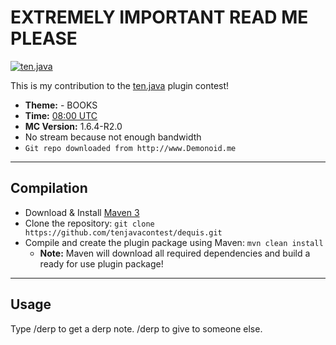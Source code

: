 # EXTREMELY IMPORTANT READ ME PLEASE


[![ten.java](http://i.imgur.com/c2y4evp.png)](http://tenjava.com/)

This is my contribution to the [ten.java](http://tenjava.com/) plugin contest!

- __Theme:__ - BOOKS
- __Time:__ [08:00 UTC](http://www.timeanddate.com/worldclock/fixedtime.html?msg=ten.java&iso=20131207T08&p1=136&ah=10)
- __MC Version:__ 1.6.4-R2.0
- No stream because not enough bandwidth
- `Git repo downloaded from http://www.Demonoid.me`

---------------------------------------

Compilation
-------------
- Download & Install [Maven 3](http://maven.apache.org/download.html)
- Clone the repository: `git clone https://github.com/tenjavacontest/dequis.git`
- Compile and create the plugin package using Maven: `mvn clean install`
  - __Note:__ Maven will download all required dependencies and build a ready for use plugin package!

---------------------------------------

Usage
-------------

Type /derp to get a derp note. /derp <nick> to give to someone else.
